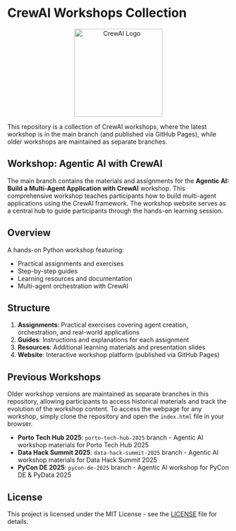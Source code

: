 # CrewAI Workshops Collection

<div align="center">
  <img src="public/favicon.png" alt="CrewAI Logo" width="200"/>
</div>

This repository is a collection of CrewAI workshops, where the latest workshop is in the main branch (and published via GitHub Pages), while older workshops are maintained as separate branches.

## Workshop: Agentic AI with CrewAI

The main branch contains the materials and assignments for the **Agentic AI: Build a Multi-Agent Application with CrewAI** workshop. This comprehensive workshop teaches participants how to build multi-agent applications using the CrewAI framework. The workshop website serves as a central hub to guide participants through the hands-on learning session.

## Overview

A hands-on Python workshop featuring:
- Practical assignments and exercises
- Step-by-step guides
- Learning resources and documentation
- Multi-agent orchestration with CrewAI

## Structure

1. **Assignments**: Practical exercises covering agent creation, orchestration, and real-world applications
2. **Guides**: Instructions and explanations for each assignment
3. **Resources**: Additional learning materials and presentation slides
4. **Website**: Interactive workshop platform (published via GitHub Pages)

## Previous Workshops

Older workshop versions are maintained as separate branches in this repository, allowing participants to access historical materials and track the evolution of the workshop content. To access the webpage for any workshop, simply clone the repository and open the `index.html` file in your browser.

- **Porto Tech Hub 2025**: `porto-tech-hub-2025` branch - Agentic AI workshop materials for Porto Tech Hub 2025
- **Data Hack Summit 2025**: `data-hack-summit-2025` branch - Agentic AI workshop materials for Data Hack Summit 2025
- **PyCon DE 2025**: `pycon-de-2025` branch - Agentic AI workshop for PyCon DE & PyData 2025

## License

This project is licensed under the MIT License - see the [LICENSE](LICENSE) file for details.
